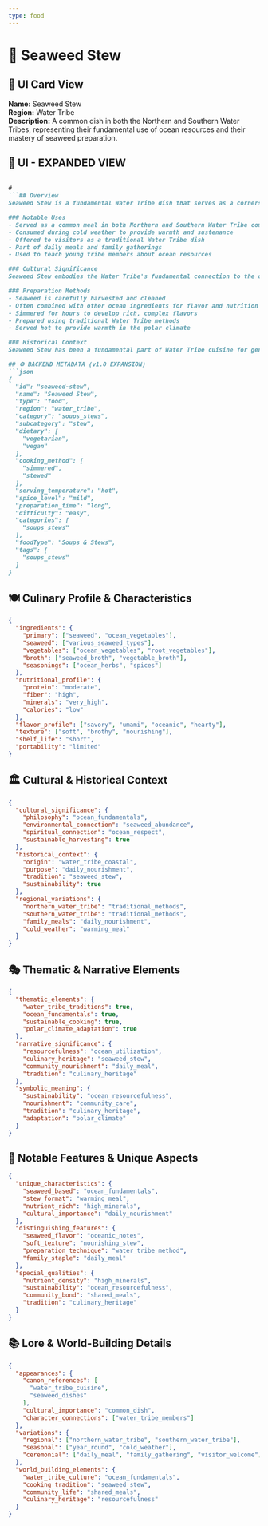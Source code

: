 ```yaml
---
type: food
---
```


# 🍲 Seaweed Stew

## 🎴 UI Card View

**Name:** Seaweed Stew  
**Region:** Water Tribe  
**Description:** A common dish in both the Northern and Southern Water Tribes, representing their fundamental use of ocean resources and their mastery of seaweed preparation.

## 📖 UI - EXPANDED VIEW

```md

#
```## Overview
Seaweed Stew is a fundamental Water Tribe dish that serves as a cornerstone of both Northern and Southern Water Tribe cuisine. This hearty stew demonstrates the tribe's deep understanding of ocean resources and their ability to create satisfying, nutritious meals from seaweed, one of the most abundant resources in their coastal environment. The dish represents the Water Tribe's practical wisdom and their respect for the ocean's bounty, showing how they can transform simple ocean vegetation into a nourishing meal.

### Notable Uses
- Served as a common meal in both Northern and Southern Water Tribe communities
- Consumed during cold weather to provide warmth and sustenance
- Offered to visitors as a traditional Water Tribe dish
- Part of daily meals and family gatherings
- Used to teach young tribe members about ocean resources

### Cultural Significance
Seaweed Stew embodies the Water Tribe's fundamental connection to the ocean and their understanding that the sea provides everything they need to survive and thrive. The dish represents their philosophy of using what nature provides and their belief that even the simplest ocean resources can be transformed into something nourishing and culturally significant. The stew reflects their deep respect for the ocean and their commitment to sustainable harvesting practices.

### Preparation Methods
- Seaweed is carefully harvested and cleaned
- Often combined with other ocean ingredients for flavor and nutrition
- Simmered for hours to develop rich, complex flavors
- Prepared using traditional Water Tribe methods
- Served hot to provide warmth in the polar climate

### Historical Context
Seaweed Stew has been a fundamental part of Water Tribe cuisine for generations, developed as a practical solution to the challenges of creating satisfying meals from the resources available in their coastal environment. The dish represents the tribe's centuries of experience in harvesting and preparing seaweed, and their understanding of how to create meals that are both practical and culturally meaningful. This tradition continues to be a vital part of Water Tribe culinary heritage.

## ⚙️ BACKEND METADATA (v1.0 EXPANSION)
```json
{
  "id": "seaweed-stew",
  "name": "Seaweed Stew",
  "type": "food",
  "region": "water_tribe",
  "category": "soups_stews",
  "subcategory": "stew",
  "dietary": [
    "vegetarian",
    "vegan"
  ],
  "cooking_method": [
    "simmered",
    "stewed"
  ],
  "serving_temperature": "hot",
  "spice_level": "mild",
  "preparation_time": "long",
  "difficulty": "easy",
  "categories": [
    "soups_stews"
  ],
  "foodType": "Soups & Stews",
  "tags": [
    "soups_stews"
  ]
}
```

## 🍽️ Culinary Profile & Characteristics
```json
{
  "ingredients": {
    "primary": ["seaweed", "ocean_vegetables"],
    "seaweed": ["various_seaweed_types"],
    "vegetables": ["ocean_vegetables", "root_vegetables"],
    "broth": ["seaweed_broth", "vegetable_broth"],
    "seasonings": ["ocean_herbs", "spices"]
  },
  "nutritional_profile": {
    "protein": "moderate",
    "fiber": "high",
    "minerals": "very_high",
    "calories": "low"
  },
  "flavor_profile": ["savory", "umami", "oceanic", "hearty"],
  "texture": ["soft", "brothy", "nourishing"],
  "shelf_life": "short",
  "portability": "limited"
}
```

## 🏛️ Cultural & Historical Context
```json
{
  "cultural_significance": {
    "philosophy": "ocean_fundamentals",
    "environmental_connection": "seaweed_abundance",
    "spiritual_connection": "ocean_respect",
    "sustainable_harvesting": true
  },
  "historical_context": {
    "origin": "water_tribe_coastal",
    "purpose": "daily_nourishment",
    "tradition": "seaweed_stew",
    "sustainability": true
  },
  "regional_variations": {
    "northern_water_tribe": "traditional_methods",
    "southern_water_tribe": "traditional_methods",
    "family_meals": "daily_nourishment",
    "cold_weather": "warming_meal"
  }
}
```

## 🎭 Thematic & Narrative Elements
```json
{
  "thematic_elements": {
    "water_tribe_traditions": true,
    "ocean_fundamentals": true,
    "sustainable_cooking": true,
    "polar_climate_adaptation": true
  },
  "narrative_significance": {
    "resourcefulness": "ocean_utilization",
    "culinary_heritage": "seaweed_stew",
    "community_nourishment": "daily_meal",
    "tradition": "culinary_heritage"
  },
  "symbolic_meaning": {
    "sustainability": "ocean_resourcefulness",
    "nourishment": "community_care",
    "tradition": "culinary_heritage",
    "adaptation": "polar_climate"
  }
}
```

## 🌟 Notable Features & Unique Aspects
```json
{
  "unique_characteristics": {
    "seaweed_based": "ocean_fundamentals",
    "stew_format": "warming_meal",
    "nutrient_rich": "high_minerals",
    "cultural_importance": "daily_nourishment"
  },
  "distinguishing_features": {
    "seaweed_flavor": "oceanic_notes",
    "soft_texture": "nourishing_stew",
    "preparation_technique": "water_tribe_method",
    "family_staple": "daily_meal"
  },
  "special_qualities": {
    "nutrient_density": "high_minerals",
    "sustainability": "ocean_resourcefulness",
    "community_bond": "shared_meals",
    "tradition": "culinary_heritage"
  }
}
```

## 📚 Lore & World-Building Details
```json
{
  "appearances": {
    "canon_references": [
      "water_tribe_cuisine",
      "seaweed_dishes"
    ],
    "cultural_importance": "common_dish",
    "character_connections": ["water_tribe_members"]
  },
  "variations": {
    "regional": ["northern_water_tribe", "southern_water_tribe"],
    "seasonal": ["year_round", "cold_weather"],
    "ceremonial": ["daily_meal", "family_gathering", "visitor_welcome"]
  },
  "world_building_elements": {
    "water_tribe_culture": "ocean_fundamentals",
    "cooking_tradition": "seaweed_stew",
    "community_life": "shared_meals",
    "culinary_heritage": "resourcefulness"
  }
}
```
